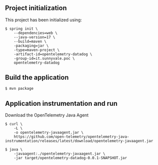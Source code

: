 # 

## Project initialization 

This project has been initialized using:

```console
$ spring init \
    --dependencies=web \
    --java-version=17 \
    --build=maven \
    -packaging=jar \
    -type=maven-project \
    -artifact-id=opentelemetry-datadog \
    -group-id=it.sunnyvale.poc \
    opentelemetry-datadog
```

## Build the application

```console
$ mvn package
```

## Application instrumentation and run

Download the OpenTelemetry Java Agent

```console
$ curl \
    -L \
    -o opentelemetry-javaagent.jar \
    https://github.com/open-telemetry/opentelemetry-java-instrumentation/releases/latest/download/opentelemetry-javaagent.jar
```

```console
$ java \
    -javaagent:./opentelemetry-javaagent.jar \
    -jar target/opentelemetry-datadog-0.0.1-SNAPSHOT.jar
    
```